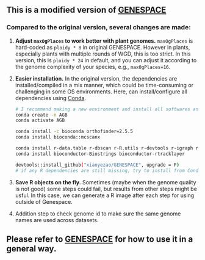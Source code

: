 ## This is a modified version of [GENESPACE](https://github.com/jtlovell/GENESPACE)
### Compared to the original version, several changes are made:
1. __Adjust `maxOgPlaces` to work better with plant genomes.__ `maxOgPlaces` is hard-coded as `ploidy * 8` in original GENESPACE. However in plants, especially plants with multiple rounds of WGD, this is too strict. In this version, this is `ploidy * 24` in default, and you can adjust it according to the genome complexity of your species, e.g., `maxOgPlaces=16`.
2. __Easier installation.__ In the original version, the dependencies are installed/compiled in a mix manner, which could be time-consuming or challenging in some OS environments. Here, can install/configure all dependencies using [Conda](https://www.anaconda.com/docs/getting-started/miniconda/main).
   ```sh
   # I recommend making a new environment and install all softwares and library dependencies in the same Conda environment.
   conda create -n AGB
   conda activate AGB

   conda install -c bioconda orthofinder=2.5.5
   conda install bioconda::mcscanx

   conda install r-data.table r-dbscan r-R.utils r-devtools r-igraph r-mass
   conda install bioconductor-Biostrings bioconductor-rtracklayer

   devtools::install_github("xiaoyezao/GENESPACE", upgrade = F)
   # if any R dependencies are still missing, try to install from Conda
   ```
   
3. __Save R objects on the fly.__ Sometimes (maybe when the genome quality is not good) some steps could fail, but results from other steps might be usful. In this case, we can generate a R image after each step for using outside of Genespace. 
4. Addition step to check genome id to make sure the same genome names are used across datasets.
## Please refer to [GENESPACE](https://github.com/jtlovell/GENESPACE) for how to use it in a general way.
